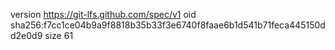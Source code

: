 version https://git-lfs.github.com/spec/v1
oid sha256:f7cc1ce04b9a9f8818b35b33f3e6740f8faae6b1d541b71feca445150dd2e0d9
size 61
